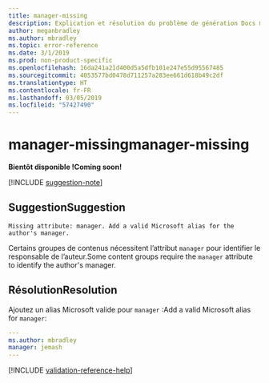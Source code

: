 ```yaml
---
title: manager-missing
description: Explication et résolution du problème de génération Docs manager-missing
author: meganbradley
ms.author: mbradley
ms.topic: error-reference
ms.date: 3/1/2019
ms.prod: non-product-specific
ms.openlocfilehash: 16da241a21d400d5a5dfb101e247e55d95567485
ms.sourcegitcommit: 4053577bd0478d711257a283ee661d618b49c2df
ms.translationtype: HT
ms.contentlocale: fr-FR
ms.lasthandoff: 03/05/2019
ms.locfileid: "57427490"
---
```

# <a name="manager-missing"></a><span data-ttu-id="9f510-103">manager-missing</span><span class="sxs-lookup"><span data-stu-id="9f510-103">manager-missing</span></span>

<span data-ttu-id="9f510-104">**Bientôt disponible !**</span><span class="sxs-lookup"><span data-stu-id="9f510-104">**Coming soon!**</span></span>

[!INCLUDE [suggestion-note](includes/suggestion-note.md)]

## <a name="suggestion"></a><span data-ttu-id="9f510-105">Suggestion</span><span class="sxs-lookup"><span data-stu-id="9f510-105">Suggestion</span></span>

`Missing attribute: manager. Add a valid Microsoft alias for the author's manager.`

<span data-ttu-id="9f510-106">Certains groupes de contenus nécessitent l’attribut `manager` pour identifier le responsable de l’auteur.</span><span class="sxs-lookup"><span data-stu-id="9f510-106">Some content groups require the `manager` attribute to identify the author's manager.</span></span>

## <a name="resolution"></a><span data-ttu-id="9f510-107">Résolution</span><span class="sxs-lookup"><span data-stu-id="9f510-107">Resolution</span></span>

<span data-ttu-id="9f510-108">Ajoutez un alias Microsoft valide pour `manager` :</span><span class="sxs-lookup"><span data-stu-id="9f510-108">Add a valid Microsoft alias for `manager`:</span></span>

```yml
---
ms.author: mbradley
manager: jemash
---
```

<!--make sure to add this file to your includes folder and verify the path-->
[!INCLUDE [validation-reference-help](includes/validation-reference-help.md)]
